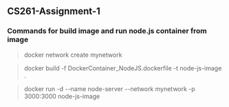 ## CS261-Assignment-1

### Commands for build image and run node.js container from image

> docker network create mynetwork

> docker build -f DockerContainer_NodeJS.dockerfile -t node-js-image .

> docker run -d --name node-server --network mynetwork -p 3000:3000 node-js-image
